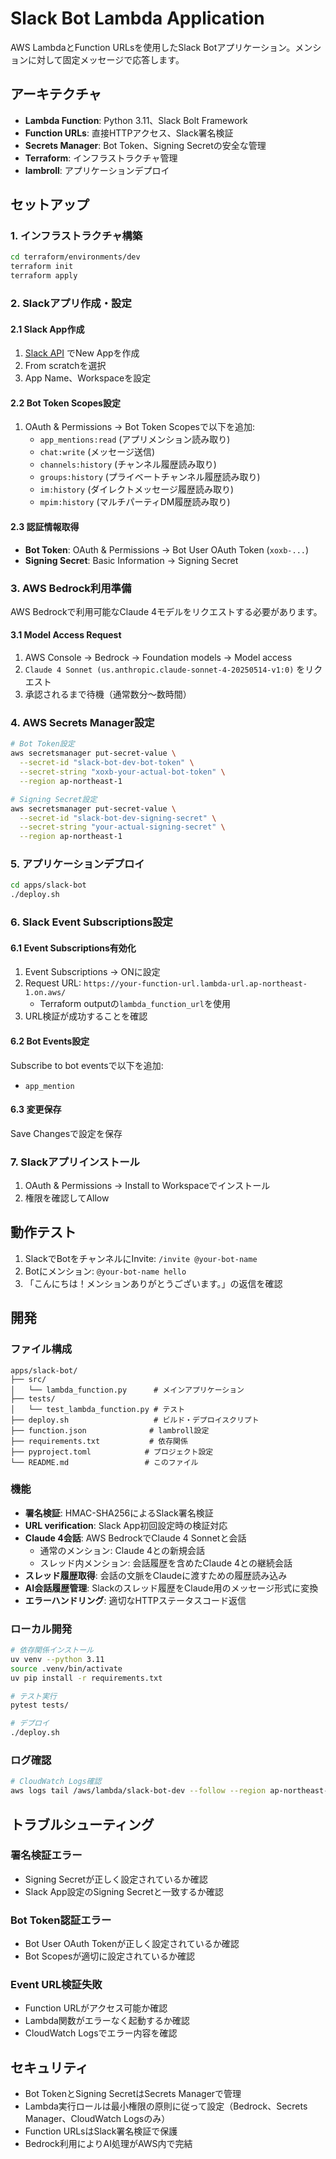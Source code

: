 # Slack Bot Lambda Application

AWS LambdaとFunction URLsを使用したSlack Botアプリケーション。メンションに対して固定メッセージで応答します。

## アーキテクチャ

- **Lambda Function**: Python 3.11、Slack Bolt Framework
- **Function URLs**: 直接HTTPアクセス、Slack署名検証
- **Secrets Manager**: Bot Token、Signing Secretの安全な管理
- **Terraform**: インフラストラクチャ管理
- **lambroll**: アプリケーションデプロイ

## セットアップ

### 1. インフラストラクチャ構築

```bash
cd terraform/environments/dev
terraform init
terraform apply
```

### 2. Slackアプリ作成・設定

#### 2.1 Slack App作成
1. [Slack API](https://api.slack.com/apps) でNew Appを作成
2. From scratchを選択
3. App Name、Workspaceを設定

#### 2.2 Bot Token Scopes設定
1. OAuth & Permissions → Bot Token Scopesで以下を追加:
   - `app_mentions:read` (アプリメンション読み取り)
   - `chat:write` (メッセージ送信)
   - `channels:history` (チャンネル履歴読み取り)
   - `groups:history` (プライベートチャンネル履歴読み取り)
   - `im:history` (ダイレクトメッセージ履歴読み取り)
   - `mpim:history` (マルチパーティDM履歴読み取り)

#### 2.3 認証情報取得
- **Bot Token**: OAuth & Permissions → Bot User OAuth Token (`xoxb-...`)
- **Signing Secret**: Basic Information → Signing Secret

### 3. AWS Bedrock利用準備

AWS Bedrockで利用可能なClaude 4モデルをリクエストする必要があります。

#### 3.1 Model Access Request
1. AWS Console → Bedrock → Foundation models → Model access
2. `Claude 4 Sonnet (us.anthropic.claude-sonnet-4-20250514-v1:0)` をリクエスト
3. 承認されるまで待機（通常数分～数時間）

### 4. AWS Secrets Manager設定

```bash
# Bot Token設定
aws secretsmanager put-secret-value \
  --secret-id "slack-bot-dev-bot-token" \
  --secret-string "xoxb-your-actual-bot-token" \
  --region ap-northeast-1

# Signing Secret設定  
aws secretsmanager put-secret-value \
  --secret-id "slack-bot-dev-signing-secret" \
  --secret-string "your-actual-signing-secret" \
  --region ap-northeast-1
```

### 5. アプリケーションデプロイ

```bash
cd apps/slack-bot
./deploy.sh
```

### 6. Slack Event Subscriptions設定

#### 6.1 Event Subscriptions有効化
1. Event Subscriptions → ONに設定
2. Request URL: `https://your-function-url.lambda-url.ap-northeast-1.on.aws/`
   - Terraform outputの`lambda_function_url`を使用
3. URL検証が成功することを確認

#### 6.2 Bot Events設定
Subscribe to bot eventsで以下を追加:
- `app_mention`

#### 6.3 変更保存
Save Changesで設定を保存

### 7. Slackアプリインストール

1. OAuth & Permissions → Install to Workspaceでインストール
2. 権限を確認してAllow

## 動作テスト

1. SlackでBotをチャンネルにInvite: `/invite @your-bot-name`
2. Botにメンション: `@your-bot-name hello`
3. 「こんにちは！メンションありがとうございます。」の返信を確認

## 開発

### ファイル構成

```
apps/slack-bot/
├── src/
│   └── lambda_function.py      # メインアプリケーション
├── tests/
│   └── test_lambda_function.py # テスト
├── deploy.sh                   # ビルド・デプロイスクリプト
├── function.json              # lambroll設定
├── requirements.txt           # 依存関係
├── pyproject.toml            # プロジェクト設定
└── README.md                 # このファイル
```

### 機能

- **署名検証**: HMAC-SHA256によるSlack署名検証
- **URL verification**: Slack App初回設定時の検証対応
- **Claude 4会話**: AWS BedrockでClaude 4 Sonnetと会話
  - 通常のメンション: Claude 4との新規会話
  - スレッド内メンション: 会話履歴を含めたClaude 4との継続会話
- **スレッド履歴取得**: 会話の文脈をClaudeに渡すための履歴読み込み
- **AI会話履歴管理**: Slackのスレッド履歴をClaude用のメッセージ形式に変換
- **エラーハンドリング**: 適切なHTTPステータスコード返信

### ローカル開発

```bash
# 依存関係インストール
uv venv --python 3.11
source .venv/bin/activate
uv pip install -r requirements.txt

# テスト実行
pytest tests/

# デプロイ
./deploy.sh
```

### ログ確認

```bash
# CloudWatch Logs確認
aws logs tail /aws/lambda/slack-bot-dev --follow --region ap-northeast-1
```

## トラブルシューティング

### 署名検証エラー
- Signing Secretが正しく設定されているか確認
- Slack App設定のSigning Secretと一致するか確認

### Bot Token認証エラー
- Bot User OAuth Tokenが正しく設定されているか確認
- Bot Scopesが適切に設定されているか確認

### Event URL検証失敗
- Function URLがアクセス可能か確認
- Lambda関数がエラーなく起動するか確認
- CloudWatch Logsでエラー内容を確認

## セキュリティ

- Bot TokenとSigning SecretはSecrets Managerで管理
- Lambda実行ロールは最小権限の原則に従って設定（Bedrock、Secrets Manager、CloudWatch Logsのみ）
- Function URLsはSlack署名検証で保護
- Bedrock利用によりAI処理がAWS内で完結